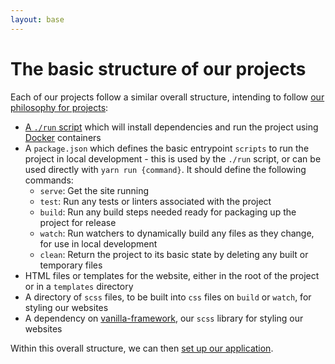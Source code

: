 ```yaml
---
layout: base
---
```


# The basic structure of our projects

Each of our projects follow a similar overall structure, intending to follow [our philosophy for projects](project-philosophy):

- [A `./run` script](https://github.com/canonical-webteam/practices/blob/master/local-development/the-run-script.md) which will install dependencies and run the project using [Docker](https://docs.docker.com/install/) containers
- A `package.json` which defines the basic entrypoint `scripts` to run the project in local development - this is used by the `./run` script, or can be used directly with `yarn run {command}`. It should define the following commands:
  - `serve`: Get the site running
  - `test`: Run any tests or linters associated with the project
  - `build`: Run any build steps needed ready for packaging up the project for release
  - `watch`: Run watchers to dynamically build any files as they change, for use in local development
  - `clean`: Return the project to its basic state by deleting any built or temporary files
- HTML files or templates for the website, either in the root of the project or in a `templates` directory
- A directory of `scss` files, to be built into `css` files on `build` or `watch`, for styling our websites
- A dependency on [vanilla-framework](https://vanillaframework.io/), our `scss` library for styling our websites

Within this overall structure, we can then [set up our application](server-side-frameworks).